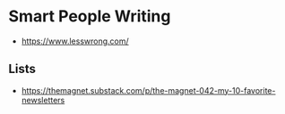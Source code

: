 # Smart People Writing

* https://www.lesswrong.com/

## Lists

* https://themagnet.substack.com/p/the-magnet-042-my-10-favorite-newsletters

